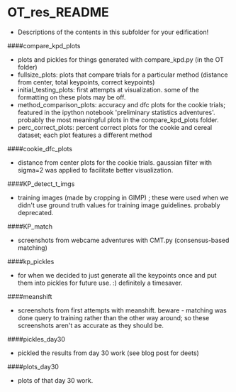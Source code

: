 OT_res_README
=============
- Descriptions of the contents in this subfolder for your edification!

####compare_kpd_plots
- plots and pickles for things generated with compare_kpd.py (in the OT folder)
- fullsize_plots: plots that compare trials for a particular method (distance from center, total keypoints, correct keypoints)
- initial_testing_plots: first attempts at visualization. some of the formatting on these plots may be off.
- method_comparison_plots: accuracy and dfc plots for the cookie trials; featured in the ipython notebook 'preliminary statistics adventures'. probably the most meaningful plots in the compare_kpd_plots folder.
- perc_correct_plots: percent correct plots for the cookie and cereal dataset; each plot features a different method

####cookie_dfc_plots
- distance from center plots for the cookie trials. gaussian filter with sigma=2 was applied to facilitate better visualization.

####KP_detect_t_imgs
- training images (made by cropping in GIMP) ; these were used when we didn't use ground truth values for training image guidelines. probably deprecated. 

####KP_match
- screenshots from webcame adventures with CMT.py (consensus-based matching)

####kp_pickles
- for when we decided to just generate all the keypoints once and put them into pickles for future use. :) definitely a timesaver.

####meanshift
- screenshots from first attempts with meanshift. beware - matching was done query to training rather than the other way around; so these screenshots aren't as accurate as they should be.

####pickles_day30
- pickled the results from day 30 work (see blog post for deets)

####plots_day30
- plots of that day 30 work.
